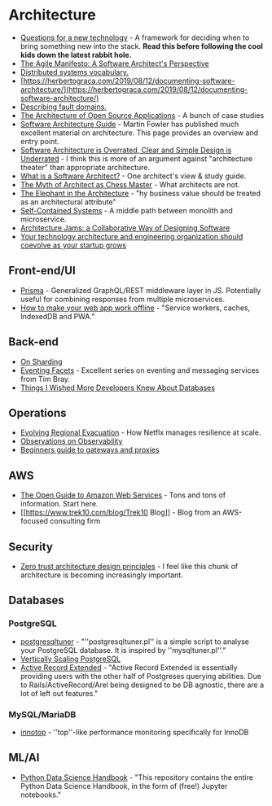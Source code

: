 # Architecture

  * [Questions for a new technology](https://kellanem.com/notes/new-tech) - A framework for deciding when to bring something new into the stack. **Read this before following the cool kids down the latest rabbit hole.**
  * [The Agile Manifesto: A Software Architect's Perspective ](https://www.infoq.com/articles/architect-agile-manifesto/)
  * [Distributed systems vocabulary.](https://lethain.com/distributed-systems-vocabulary/)
  * [https://herbertograca.com/2019/08/12/documenting-software-architecture/](https://herbertograca.com/2019/08/12/documenting-software-architecture/)
  * [Describing fault domains.](https://lethain.com/fault-domains/)
  * [The Architecture of Open Source Applications](http://www.aosabook.org/en/index.html) - A bunch of case studies
  * [Software Architecture Guide](https://martinfowler.com/architecture/) - Martin Fowler has published much excellent material on architecture. This page provides an overview and entry point.
  * [Software Architecture is Overrated, Clear and Simple Design is Underrated](https://blog.pragmaticengineer.com/software-architecture-is-overrated/) - I think this is more of an argument against "architecture theater" than appropriate architecture.
  * [What is a Software Architect?](https://github.com/justinamiller/SoftwareArchitect) - One architect's view & study guide.
  * [The Myth of Architect as Chess Master](https://leadership-library.dev/The-Leadership-Library-for-Engineers-c3a6bf9482a74fffa5b8c0e85ea5014a) - What architects are not.
  * [The Elephant in the Architecture](https://martinfowler.com/articles/value-architectural-attribute.html) - "hy business value should be treated as an architectural attribute"
  * [Self-Contained Systems](https://scs-architecture.org/index.html) - A middle path between monolith and microservice.
  * [Architecture Jams: a Collaborative Way of Designing Software](https://blog.pragmaticengineer.com/software-architecture-jams/)
  * [Your technology architecture and engineering organization should coevolve as your startup grows](https://www.abhishek-tiwari.com/your-technology-architecture-and-engineering-organization-should-coevolve-as-your-startup-grows/)

## Front-end/UI

  * [Prisma](https://www.prisma.io/) - Generalized GraphQL/REST middleware layer in JS. Potentially useful for combining responses from multiple microservices.
  * [How to make your web app work offline](https://adlrocha.substack.com/p/adlrocha-how-to-make-your-web-app) - "Service workers, caches, IndexedDB and PWA."

## Back-end

  * [On Sharding](https://www.tbray.org/ongoing/When/201x/2019/09/25/On-Sharding)
  * [Eventing Facets](https://www.tbray.org/ongoing/When/202x/2020/03/07/Eventing-Facets) - Excellent series on eventing and messaging services from Tim Bray.
  * [Things I Wished More Developers Knew About Databases](https://medium.com/@rakyll/things-i-wished-more-developers-knew-about-databases-2d0178464f78)

## Operations

  * [Evolving Regional Evacuation](https://medium.com/netflix-techblog/evolving-regional-evacuation-69e6cc1d24c6) - How Netflx manages resilience at scale.
  * [Observations on Observability](https://blog.colinbreck.com/observations-on-observability/)
  * [Beginners guide to gateways and proxies](https://www.learncloudnative.com/blog/2020-04-25-beginners-guide-to-gateways-proxies/)

## AWS

  * [The Open Guide to Amazon Web Services](https://github.com/open-guides/og-aws) - Tons and tons of information. Start here.
  * [[https://www.trek10.com/blog/Trek10 Blog]] - Blog from an AWS-focused consulting firm

## Security

  * [Zero trust architecture design principles](https://github.com/ukncsc/zero-trust-architecture) - I feel like this chunk of architecture is becoming increasingly important.

## Databases

### PostgreSQL

  * [postgresqltuner](https://github.com/jfcoz/postgresqltuner) - "''postgresqltuner.pl'' is a simple script to analyse your PostgreSQL database. It is inspired by ''mysqltuner.pl''."
  * [Vertically Scaling PostgreSQL](https://pgdash.io/blog/scaling-postgres.html?p)
  * [Active Record Extended](https://github.com/georgekaraszi/ActiveRecordExtended) - "Active Record Extended is essentially providing users with the other half of Postgreses querying abilities. Due to Rails/ActiveRecord/Arel being designed to be DB agnostic, there are a lot of left out features."

### MySQL/MariaDB

  * [innotop](https://github.com/innotop/innotop) - ''top''-like performance monitoring specifically for InnoDB

## ML/AI

  * [Python Data Science Handbook](https://github.com/jakevdp/PythonDataScienceHandbook) - "This repository contains the entire Python Data Science Handbook, in the form of (free!) Jupyter notebooks."